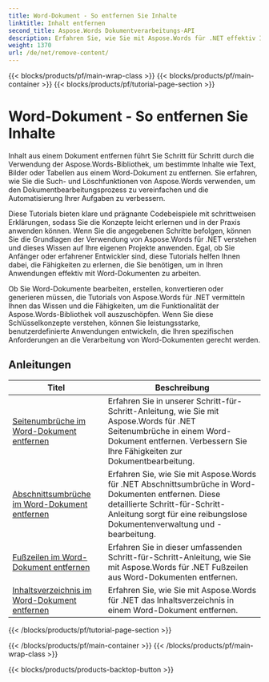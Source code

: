 ```yaml
---
title: Word-Dokument - So entfernen Sie Inhalte
linktitle: Inhalt entfernen
second_title: Aspose.Words Dokumentverarbeitungs-API
description: Erfahren Sie, wie Sie mit Aspose.Words für .NET effektiv Inhalte aus Word-Dokumenten entfernen. Folgen Sie Schritt-für-Schritt-Tutorials und verwenden Sie C#-Codebeispiele, um verschiedene Techniken zum Entfernen von Inhalten zu erlernen.
weight: 1370
url: /de/net/remove-content/
---
```


{{< blocks/products/pf/main-wrap-class >}}
{{< blocks/products/pf/main-container >}}
{{< blocks/products/pf/tutorial-page-section >}}

# Word-Dokument - So entfernen Sie Inhalte

Inhalt aus einem Dokument entfernen führt Sie Schritt für Schritt durch die Verwendung der Aspose.Words-Bibliothek, um bestimmte Inhalte wie Text, Bilder oder Tabellen aus einem Word-Dokument zu entfernen. Sie erfahren, wie Sie die Such- und Löschfunktionen von Aspose.Words verwenden, um den Dokumentbearbeitungsprozess zu vereinfachen und die Automatisierung Ihrer Aufgaben zu verbessern.

Diese Tutorials bieten klare und prägnante Codebeispiele mit schrittweisen Erklärungen, sodass Sie die Konzepte leicht erlernen und in der Praxis anwenden können. Wenn Sie die angegebenen Schritte befolgen, können Sie die Grundlagen der Verwendung von Aspose.Words für .NET verstehen und dieses Wissen auf Ihre eigenen Projekte anwenden. Egal, ob Sie Anfänger oder erfahrener Entwickler sind, diese Tutorials helfen Ihnen dabei, die Fähigkeiten zu erlernen, die Sie benötigen, um in Ihren Anwendungen effektiv mit Word-Dokumenten zu arbeiten.

Ob Sie Word-Dokumente bearbeiten, erstellen, konvertieren oder generieren müssen, die Tutorials von Aspose.Words für .NET vermitteln Ihnen das Wissen und die Fähigkeiten, um die Funktionalität der Aspose.Words-Bibliothek voll auszuschöpfen. Wenn Sie diese Schlüsselkonzepte verstehen, können Sie leistungsstarke, benutzerdefinierte Anwendungen entwickeln, die Ihren spezifischen Anforderungen an die Verarbeitung von Word-Dokumenten gerecht werden.

 ## Anleitungen
| Titel | Beschreibung |
| --- | --- |
| [Seitenumbrüche im Word-Dokument entfernen](./remove-page-breaks/) | Erfahren Sie in unserer Schritt-für-Schritt-Anleitung, wie Sie mit Aspose.Words für .NET Seitenumbrüche in einem Word-Dokument entfernen. Verbessern Sie Ihre Fähigkeiten zur Dokumentbearbeitung. |
| [Abschnittsumbrüche im Word-Dokument entfernen](./remove-section-breaks/) | Erfahren Sie, wie Sie mit Aspose.Words für .NET Abschnittsumbrüche in Word-Dokumenten entfernen. Diese detaillierte Schritt-für-Schritt-Anleitung sorgt für eine reibungslose Dokumentenverwaltung und -bearbeitung.|
| [Fußzeilen im Word-Dokument entfernen](./remove-footers/) | Erfahren Sie in dieser umfassenden Schritt-für-Schritt-Anleitung, wie Sie mit Aspose.Words für .NET Fußzeilen aus Word-Dokumenten entfernen. |
| [Inhaltsverzeichnis im Word-Dokument entfernen](./remove-table-of-contents/) | Erfahren Sie, wie Sie mit Aspose.Words für .NET das Inhaltsverzeichnis in einem Word-Dokument entfernen. |
{{< /blocks/products/pf/tutorial-page-section >}}

{{< /blocks/products/pf/main-container >}}
{{< /blocks/products/pf/main-wrap-class >}}

{{< blocks/products/products-backtop-button >}}
